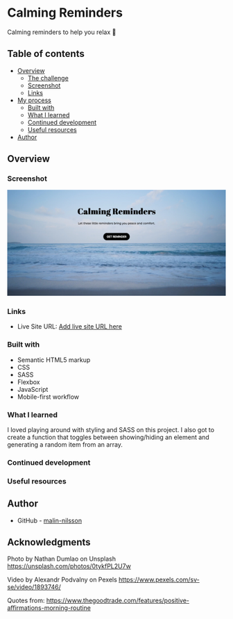 # Calming Reminders
Calming reminders to help you relax 🌊

## Table of contents

- [Overview](#overview)
  - [The challenge](#the-challenge)
  - [Screenshot](#screenshot)
  - [Links](#links)
- [My process](#my-process)
  - [Built with](#built-with)
  - [What I learned](#what-i-learned)
  - [Continued development](#continued-development)
  - [Useful resources](#useful-resources)
- [Author](#author)

## Overview

### Screenshot

![](assets/screenshot.jpg)

### Links

- Live Site URL: [Add live site URL here](https://live-site-url.com)

### Built with

- Semantic HTML5 markup
- CSS 
- SASS
- Flexbox
- JavaScript
- Mobile-first workflow

### What I learned
I loved playing around with styling and SASS on this project. I also got to create a function that toggles between showing/hiding an element and generating a random item from an array.

### Continued development


### Useful resources


## Author

- GitHub - [malin-nilsson](https://github.com/malin-nilsson)

## Acknowledgments
Photo by Nathan Dumlao on Unsplash 
https://unsplash.com/photos/0tykfPL2U7w

Video by Alexandr Podvalny on Pexels
https://www.pexels.com/sv-se/video/1893746/

Quotes from:
https://www.thegoodtrade.com/features/positive-affirmations-morning-routine
